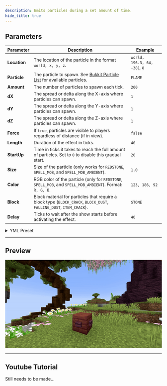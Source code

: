 ```yaml
---
description: Emits particles during a set amount of time.
hide_title: true
---
```


<DocHeading
icon="ph:sparkle-fill"
title="Particle Emitter"
description="Emits particles over a specified amount of time.">
</DocHeading>

## Parameters

| Parameter    | Description                                                                                                                                   | Example                    |
|--------------|-----------------------------------------------------------------------------------------------------------------------------------------------|----------------------------|
| **Location** | The location of the particle in the format `world, x, y, z`.                                                                                  | `world, 196.3, 64, -381.8` |
| **Particle** | The particle to spawn. See [Bukkit Particle List](https://hub.spigotmc.org/javadocs/spigot/org/bukkit/Particle.html) for available particles. | `FLAME`                    |
| **Amount**   | The number of particles to spawn each tick.                                                                                                   | `200`                      |
| **dX**       | The spread or delta along the X-axis where particles can spawn.                                                                               | `1`                        |
| **dY**       | The spread or delta along the Y-axis where particles can spawn.                                                                               | `1`                        |
| **dZ**       | The spread or delta along the Z-axis where particles can spawn.                                                                               | `1`                        |
| **Force**    | If `true`, particles are visible to players regardless of distance (if in view).                                                              | `false`                    |
| **Length**   | Duration of the effect in ticks.                                                                                                              | `40`                       |
| **StartUp**  | Time in ticks it takes to reach the full amount of particles. Set to `0` to disable this gradual start.                                       | `20`                       |
| **Size**     | Size of the particle (only works for `REDSTONE`, `SPELL_MOB`, and `SPELL_MOB_AMBIENT`).                                                       | `1.0`                      |
| **Color**    | RGB color of the particle (only for `REDSTONE`, `SPELL_MOB`, and `SPELL_MOB_AMBIENT`). Format: `R, G, B`.                                     | `123, 186, 92`             |
| **Block**    | Block material for particles that require a block type (`BLOCK_CRACK`, `BLOCK_DUST`, `FALLING_DUST`, `ITEM_CRACK`).                           | `STONE`                    |
| **Delay**    | Ticks to wait after the show starts before activating the effect.                                                                             | `40`                       |

<details>
<summary>YML Preset</summary>

```yaml
'1':
  Type: PARTICLE_EMITTER
  Location: world, 0, 0, 0
  Particle: SMOKE_NORMAL
  Amount: 1
  dX: 1
  dY: 1
  dZ: 1
  Force: false
  Length: 20
  StartUp: 0
  Delay: 0
```

</details>

---

## Preview

![Particle Emitter Preview](../assets/previews/particle_emitter.gif)

---

## Youtube Tutorial

Still needs to be made...
